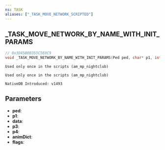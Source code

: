 ```yaml
---
ns: TASK
aliases: ["_TASK_MOVE_NETWORK_SCRIPTED"]
---
```

## _TASK_MOVE_NETWORK_BY_NAME_WITH_INIT_PARAMS

```c
// 0x3D45B0B355C5E0C9
void _TASK_MOVE_NETWORK_BY_NAME_WITH_INIT_PARAMS(Ped ped, char* p1, int* data, float p3, BOOL p4, char* animDict, int flags);
```

```
Used only once in the scripts (am_mp_nightclub)
```

```
Used only once in the scripts (am_mp_nightclub)

NativeDB Introduced: v1493
```

## Parameters
* **ped**:
* **p1**:
* **data**:
* **p3**:
* **p4**:
* **animDict**:
* **flags**:
